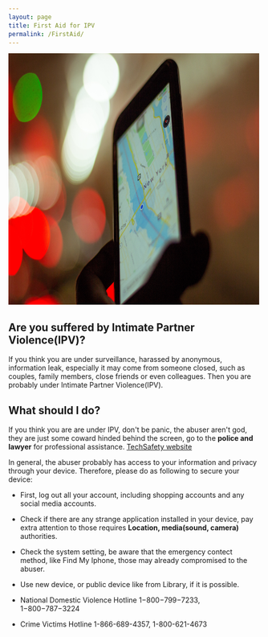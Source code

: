 ```yaml
---
layout: page
title: First Aid for IPV
permalink: /FirstAid/
---
```


<img src="../images/Tracking_app.jpg" alt="stalking" width="500" height="500" />

<h2>Are you suffered by Intimate Partner Violence(IPV)?</h2>
If you think you are under surveillance, harassed by anonymous, information leak, especially it may come from someone closed, such as couples, family members, close friends or even colleagues. Then you are probably under Intimate Partner Violence(IPV).

<h2>What should I do?</h2>
If you think you are are under IPV, don't be panic, the abuser aren't god, they are just some coward hinded behind the screen, go to the <strong>police and lawyer</strong> for professional assistance. <a href="http://TechSafety.org/resources"> TechSafety website </a>

In general, the abuser probably has access to your information and privacy through your device. Therefore, please do as following to secure your device:

- First, log out all your account, including shopping accounts and any social media accounts.

- Check if there are any strange application installed in your device, pay extra attention to those requires <strong>Location, media(sound, camera)</strong> authorities.

- Check the system setting, be aware that the emergency contect method, like Find My Iphone, those may already compromised to the abuser.

- Use new device, or public device like from Library, if it is possible.

- National Domestic Violence Hotline 1−800−799−7233, 1−800−787−3224
- Crime Victims Hotline 1-866-689-4357, 1-800-621-4673
